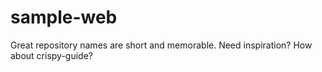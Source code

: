 # sample-web
Great repository names are short and memorable. Need inspiration? How about crispy-guide?
